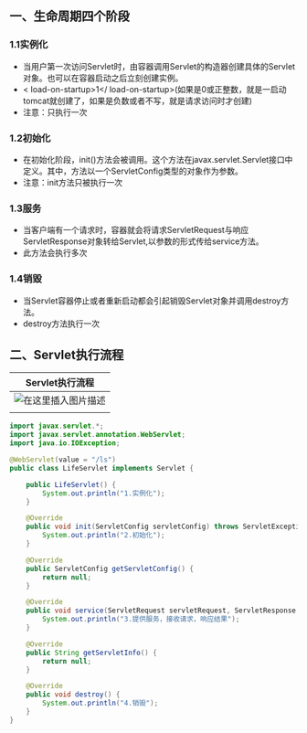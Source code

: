 ## 一、生命周期四个阶段

### 1.1实例化

- 当用户第一次访问Servlet时，由容器调用Servlet的构造器创建具体的Servlet对象。也可以在容器启动之后立刻创建实例。
- < load-on-startup>1</ load-on-startup>(如果是0或正整数，就是一启动tomcat就创建了，如果是负数或者不写，就是请求访问时才创建)
- 注意：只执行一次

### 1.2初始化

- 在初始化阶段，init()方法会被调用。这个方法在javax.servlet.Servlet接口中定义。其中，方法以一个ServletConfig类型的对象作为参数。
- 注意：init方法只被执行一次

### 1.3服务

- 当客户端有一个请求时，容器就会将请求ServletRequest与响应ServletResponse对象转给Servlet,以参数的形式传给service方法。
- 此方法会执行多次

### 1.4销毀

- 当Servlet容器停止或者重新启动都会引起销毁Servlet对象并调用destroy方法。
- destroy方法执行一次

## 二、Servlet执行流程

| Servlet执行流程                                              |
| ------------------------------------------------------------ |
| ![在这里插入图片描述](https://img-blog.csdnimg.cn/20200929132852759.jpg?x-oss-process=image/watermark,type_ZmFuZ3poZW5naGVpdGk,shadow_10,text_aHR0cHM6Ly9ibG9nLmNzZG4ubmV0L3dhbmdfbHV3ZWk=,size_16,color_FFFFFF,t_70#pic_center) |
|                                                              |

```java
import javax.servlet.*;
import javax.servlet.annotation.WebServlet;
import java.io.IOException;

@WebServlet(value = "/ls")
public class LifeServlet implements Servlet {

    public LifeServlet() {
        System.out.println("1.实例化");
    }

    @Override
    public void init(ServletConfig servletConfig) throws ServletException {
        System.out.println("2.初始化");
    }

    @Override
    public ServletConfig getServletConfig() {
        return null;
    }

    @Override
    public void service(ServletRequest servletRequest, ServletResponse servletResponse) throws ServletException, IOException {
        System.out.println("3.提供服务，接收请求，响应结果");
    }

    @Override
    public String getServletInfo() {
        return null;
    }

    @Override
    public void destroy() {
        System.out.println("4.销毁");
    }
}
```